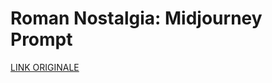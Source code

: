 # Roman Nostalgia: Midjourney Prompt

[LINK ORIGINALE](https://chatgpt.com/c/87f4cdac-3b0a-4405-bce1-ffc144f5bf83)

